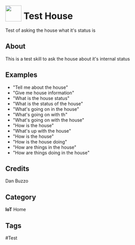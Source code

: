 # <img src="https://raw.githack.com/FortAwesome/Font-Awesome/master/svgs/solid/house-damage.svg" card_color="#40DBB0" width="50" height="50" style="vertical-align:bottom"/> Test House
Test of asking the house what it's status is

## About
This is a test skill to ask the house about it's internal status

## Examples
* "Tell me about the house"
* "Give me house information"
* "What is the house status"
* "What is the status of the house"
* "What's going on in the house"
* "What's going on with th"
* "What's going on with the house"
* "How is the house"
* "What's up with the house"
* "How is the house"
* "How is the house doing"
* "How are things in the house"
* "How are things doing in the house"

## Credits
Dan Buzzo

## Category
**IoT**
Home

## Tags
#Test

